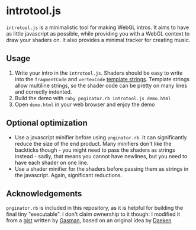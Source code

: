 # introtool.js

`introtool.js` is a minimalistic tool for making WebGL intros. It aims to have as little javascript as possible, while providing you with a WebGL context to draw your shaders on. It also provides a minimal tracker for creating music.

## Usage

1. Write your intro in the `introtool.js`. Shaders should be easy to write into the `fragmentCode` and `vertexCode` [template strings](https://developer.mozilla.org/en-US/docs/Web/JavaScript/Reference/template_strings). Template strings allow multiline strings, so the shader code can be pretty on many lines and correctly indented.
2. Build the demo with `ruby pnginator.rb introtool.js demo.html`
3. Open `demo.html` in your web browser and enjoy the demo

## Optional optimization

- Use a javascript minifier before using `pnginator.rb`. It can significantly reduce the size of the end product. Many minifiers don't like the backticks though - you might need to pass the shaders as strings instead - sadly, that means you cannot have newlines, but you need to have each shader on one line.
- Use a shader minifier for the shaders before passing them as strings in the javascript. Again, significant reductions.

## Acknowledgements

`pnginator.rb` is included in this repository, as it is helpful for building the final tiny "executable". I don't claim ownership to it though: I modified it from a [gist](https://gist.github.com/gasman/2560551) written by [Gasman](http://matt.west.co.tt), based on an original idea by [Daeken](http://daeken.com/superpacking-js-demos)